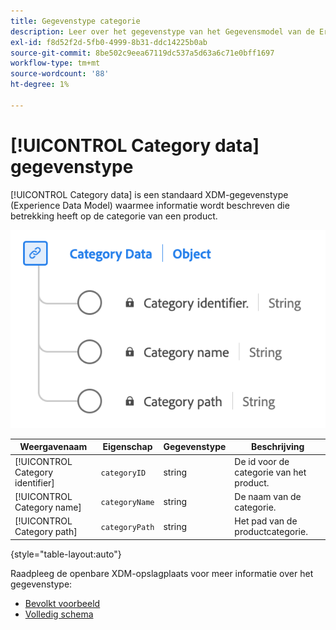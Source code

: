 ```yaml
---
title: Gegevenstype categorie
description: Leer over het gegevenstype van het Gegevensmodel van de Ervaring van de Categorie (XDM).
exl-id: f8d52f2d-5fb0-4999-8b31-ddc14225b0ab
source-git-commit: 8be502c9eea67119dc537a5d63a6c71e0bff1697
workflow-type: tm+mt
source-wordcount: '88'
ht-degree: 1%

---
```


# [!UICONTROL Category data] gegevenstype

[!UICONTROL Category data] is een standaard XDM-gegevenstype (Experience Data Model) waarmee informatie wordt beschreven die betrekking heeft op de categorie van een product.

![ een diagram van het gegevenstype van de Categorie.](../images/data-types/category-data.png)

| Weergavenaam | Eigenschap | Gegevenstype | Beschrijving |
|-----------------|--------------------|-----------|------------------------------------------|
| [!UICONTROL Category identifier] | `categoryID` | string | De id voor de categorie van het product. |
| [!UICONTROL Category name] | `categoryName` | string | De naam van de categorie. |
| [!UICONTROL Category path] | `categoryPath` | string | Het pad van de productcategorie. |

{style="table-layout:auto"}

Raadpleeg de openbare XDM-opslagplaats voor meer informatie over het gegevenstype:

* [ Bevolkt voorbeeld ](https://github.com/adobe/xdm/blob/master/components/datatypes/categorydata.example.1.json)
* [ Volledig schema ](https://github.com/adobe/xdm/blob/master/components/datatypes/categorydata.schema.json)
